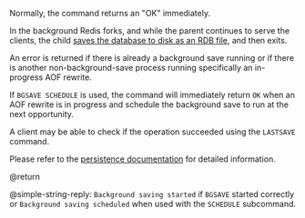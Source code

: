 Normally, the command returns an "OK" immediately.

In the background Redis forks, and while the parent continues to serve the clients, the child [saves the database to disk as an RDB file](/docs/management/persistence#rdb-advantages), and then exits.

An error is returned if there is already a background save running or if there is another non-background-save process running specifically an in-progress AOF rewrite.

If `BGSAVE SCHEDULE` is used, the command will immediately return `OK` when an AOF rewrite is in progress and schedule the background save to run at the next opportunity.

A client may be able to check if the operation succeeded using the `LASTSAVE` command.

Please refer to the [persistence documentation][tp] for detailed information.

[tp]: /topics/persistence

@return

@simple-string-reply: `Background saving started` if `BGSAVE` started correctly or `Background saving scheduled` when used with the `SCHEDULE` subcommand. 
